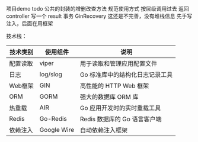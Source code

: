 项目demo
todo 
公共的封装的增删改查方法
规范使用方式  按层级调用过去 
返回 controller  写一个 result
事务
GinRecovery 这还是不完善，没有堆栈信息
先手写注入，后面在用框架

技术栈：

| 技术类别  | 使用组件     | 说明                  |
|-------|----------|---------------------|
| 配置读取  | viper    | 用于读取和管理应用配置文件       |
| 日志    | log/slog | Go 标准库中的结构化日志记录工具   |
| Web框架 | GIN      | 高性能的 HTTP Web 框架    |
| ORM   | GORM     | 强大的数据库 ORM 库        |
| 热重载   | AIR      | Go 应用开发时的实时重载工具     |
| Redis | Go-Redis | Redis 数据库的 Go 语言客户端 |
| 依赖注入  | Google Wire | 自动依赖注入框架 |

